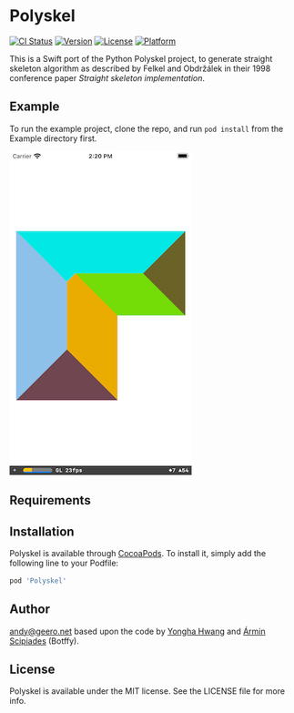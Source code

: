 # Polyskel

[![CI Status](https://img.shields.io/travis/andygeers/Polyskel.svg?style=flat)](https://travis-ci.org/andygeers/Polyskel)
[![Version](https://img.shields.io/cocoapods/v/Polyskel.svg?style=flat)](https://cocoapods.org/pods/Polyskel)
[![License](https://img.shields.io/cocoapods/l/Polyskel.svg?style=flat)](https://cocoapods.org/pods/Polyskel)
[![Platform](https://img.shields.io/cocoapods/p/Polyskel.svg?style=flat)](https://cocoapods.org/pods/Polyskel)

This is a Swift port of the Python Polyskel project, to generate straight skeleton algorithm as described by Felkel and Obdržálek in their 1998 conference paper *Straight skeleton implementation*.

## Example

To run the example project, clone the repo, and run `pod install` from the Example directory first.

![Roof mesh generated by the Example project](Screenshots/RoofScreenshot.png)

## Requirements

## Installation

Polyskel is available through [CocoaPods](https://cocoapods.org). To install
it, simply add the following line to your Podfile:

```ruby
pod 'Polyskel'
```

## Author

andy@geero.net based upon the code by [Yongha Hwang](https://github.com/yonghah/polyskel) and [Ármin Scipiades](https://github.com/Botffy/polyskel) (Botffy).

## License

Polyskel is available under the MIT license. See the LICENSE file for more info.
